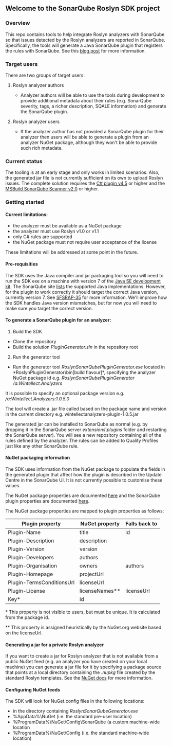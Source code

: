 ## Welcome to the SonarQube Roslyn SDK project

### Overview
This repo contains tools to help integrate Roslyn analyzers with SonarQube so that issues detected by the Roslyn analyzers are reported in SonarQube.
Specifically, the tools will generate a Java SonarQube plugin that registers the rules with SonarQube. See this [blog post](https://blogs.msdn.microsoft.com/visualstudioalm/2016/01/04/sonarqube-scanner-for-msbuild-v1-1-released-static-analysis-now-executed-during-the-build/) for more information.

### Target users
There are two groups of target users:

1. Roslyn analyzer authors
   - Analyzer authors will be able to use the tools during development to provide additional metadata about their rules (e.g. SonarQube severity, tags, a richer description, SQALE information) and generate the SonarQube plugin.

2. Roslyn analyzer users
   - If the analyzer author has not provided a SonarQube plugin for their analyzer then users will be able to generate a plugin from an analyzer NuGet package, although they won't be able to provide such rich metadata.

### Current status
The tooling is at an early stage and only works in limited scenarios. Also, the generated jar file is not currently sufficient on its own to upload Roslyn issues. The complete solution requires the [C# plugin v4.5](http://docs.sonarqube.org/display/PLUG/C%23+Plugin) or higher and the [MSBuild SonarQube Scanner v2.0](http://docs.sonarqube.org/display/SONAR/Analyzing+with+SonarQube+Scanner+for+MSBuild) or higher.


### Getting started

#### Current limitations:
   - the analyzer must be available as a NuGet package
   - the analyzer must use Roslyn v1.0 or v1.1
   - only C# rules are supported
   - the NuGet package must not require user acceptance of the license

These limitations will be addressed at some point in the future.

#### Pre-requisities
The SDK uses the Java compiler and jar packaging tool so you will need to run the SDK exe on a machine with version 7 of the [Java SE development kit](http://www.oracle.com/technetwork/java/javase/overview/index.html). The SonarQube site [lists](http://docs.sonarqube.org/display/SONAR/Requirements) the supported Java implementations. However, for the plugin to work correctly it should target the correct Java version, currently version 7. See [SFSRAP-35](https://jira.sonarsource.com/browse/SFSRAP-35) for more information. We'll improve how the SDK handles Java version mismatches, but for now you will need to make sure you target the correct version.

#### To generate a SonarQube plugin for an analyzer:
1. Build the SDK
  * Clone the repository
  * Build the solution *PluginGenerator.sln* in the repository root

2. Run the generator tool
  * Run the generator tool *RoslynSonarQubePluginGenerator.exe* located in *RoslynPluginGenerator\bin\[build flavour]\*, specifying the analyzer NuGet package id
  e.g. *RoslynSonarQubePluginGenerator /a:Wintellect.Analyzers*

It is possible to specify an optional package version
e.g. */a:Wintellect.Analyzers:1.0.5.0*

The tool will create a .jar file called based on the package name and version in the current directory
e.g. wintellectanalyzers-plugin-1.0.5.jar

The generated jar can be installed to SonarQube as normal (e.g. by dropping it in the SonarQube server *extensions\plugins* folder and restarting the SonarQube server).
You will see a new repository containing all of the rules defined by the analyzer. The rules can be added to Quality Profiles just like any other SonarQube rule.

#### NuGet packaging information

The SDK uses information from the NuGet package to populate the fields in the generated plugin that affect how the plugin is described in the Update Centre in the SonarQube UI. It is not currently possible to customise these values.

The NuGet package properties are documented [here](http://docs.nuget.org/Create/Nuspec-Reference) and the SonarQube plugin properties are documented [here](http://docs.sonarqube.org/display/DEV/Build+plugin).

The NuGet package properties are mapped to plugin properties as follows:

| Plugin property           | NuGet property | Falls back to |
|---------------------------|----------------|---------------|
| Plugin-Name               | title          | id            |
| Plugin-Description        | description    |               |
| Plugin-Version            | version        |               |
| Plugin-Developers         | authors        |               |
| Plugin-Organisation       | owners         | authors       |
| Plugin-Homepage           | projectUrl     |               |
| Plugin-TermsConditionsUrl | licenseUrl     |               |
| Plugin-License            | licenseNames** | licenseUrl    |
| Key*                      | id             |               |

\* This property is not visible to users, but must be unique. It is calculated from the package id.

\*\* This property is assigned heuristically by the NuGet.org website based on the licenseUrl.

#### Generating a jar for a private Roslyn analyzer
If you want to create a jar for Roslyn analyzer that is not available from a public NuGet feed (e.g. an analyzer you have created on your local machine) you can generate a jar file for it by specifying a package source that points at a local directory containing the *.nupkg* file created by the standard Roslyn templates. See the [NuGet docs](https://docs.nuget.org/create/hosting-your-own-nuget-feeds) for more information.

#### Configuring NuGet feeds
The SDK will look for NuGet.config files in the following locations:
- in the directory containing *RoslynSonarQubeGenerator.exe*
- %AppData%\NuGet (i.e. the standard pre-user location)
- %ProgramData%\NuGet\Config\SonarQube (a custom machine-wide location
- %ProgramData%\NuGet\Config (i.e. the standard machine-wide location)
